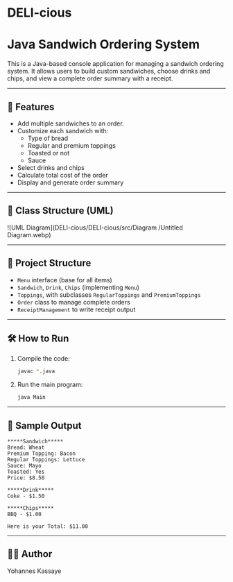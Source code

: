 # DELI-cious

# Java Sandwich Ordering System

This is a Java-based console application for managing a sandwich ordering system. It allows users to build custom sandwiches, choose drinks and chips, and view a complete order summary with a receipt.

---

## 📌 Features

- Add multiple sandwiches to an order.
- Customize each sandwich with:
  - Type of bread
  - Regular and premium toppings
  - Toasted or not
  - Sauce
- Select drinks and chips
- Calculate total cost of the order
- Display and generate order summary

---

## 🧱 Class Structure (UML)

![UML Diagram](DELI-cious/DELI-cious/src/Diagram
/Untitled Diagram.webp)


---

## 📂 Project Structure

- `Menu` interface (base for all items)
- `Sandwich`, `Drink`, `Chips` (implementing `Menu`)
- `Toppings`, with subclasses `RegularToppings` and `PremiumToppings`
- `Order` class to manage complete orders
- `ReceiptManagement` to write receipt output

---

## 🛠️ How to Run

1. Compile the code:
   ```bash
   javac *.java
   ```

2. Run the main program:
   ```bash
   java Main
   ```

---

## 📄 Sample Output

```
*****Sandwich*****
Bread: Wheat
Premium Topping: Bacon
Regular Toppings: Lettuce
Sauce: Mayo
Toasted: Yes
Price: $8.50

*****Drink*****
Coke - $1.50

*****Chips*****
BBQ - $1.00

Here is your Total: $11.00
```

---

## 👨‍💻 Author

Yohannes Kassaye
